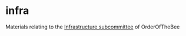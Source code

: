 infra 
=====


Materials relating to the 
<a href="https://github.com/OrderOfTheBee/generic/blob/master/committees.md#infra---infrastructure">Infrastructure subcommittee</a> of OrderOfTheBee
